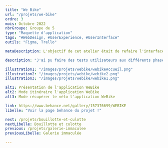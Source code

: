 ```yaml
---
title: "We Bike"
url: "/projets/we-bike"
ordre: 3
mois: Octobre 2022
nbrGroupe: Groupe de 5
type: "Maquette d'application"
tags: "#WebDesign, #UserExperience, #UserInterface"
outils: "Figma, Trello"

metaDescription: L'objectif de cet atelier était de refaire l'interface de l'application de vélos en libre service de la ville de Bordeaux. La première semaine était consacrée à l'UX, nous avons réfléchi aux fonctionnalités à mettre en place et celles à améliorer en faisant une première version de maquette. Pendant la deuxième semaine, nous avons défini une charte graphique et pris en compte les retours des utilisateurs pour répondre à leurs attentes et finir la maquette.

description: "J'ai pu faire des tests utilisateurs aux différents phases de production et réaliser les diverses pages de l'application, tout en respectant les règles d'accessibilité pour rendre l'interface utilisable pour tous."

illustration1: "/images/projets/webike/webikeAccueil.png"
illustration2: "/images/projets/webike/webike2.png"
illustration3: "/images/projets/webike/webike1.png"

alt1: Présentation de l'application WeBike
alt2: Mode itinéraire l'application WeBike
alt3: Mode récupérer le vélo l'application WeBike

link: https://www.behance.net/gallery/157376699/WEBIKE
libelle: "Voir la page behance du projet !"

next: /projets/bouillotte-et-culotte
nextLibelle: Bouillotte et culotte
previous: /projets/galerie-immaculee
previousLibelle: Galerie immaculée

---
```

